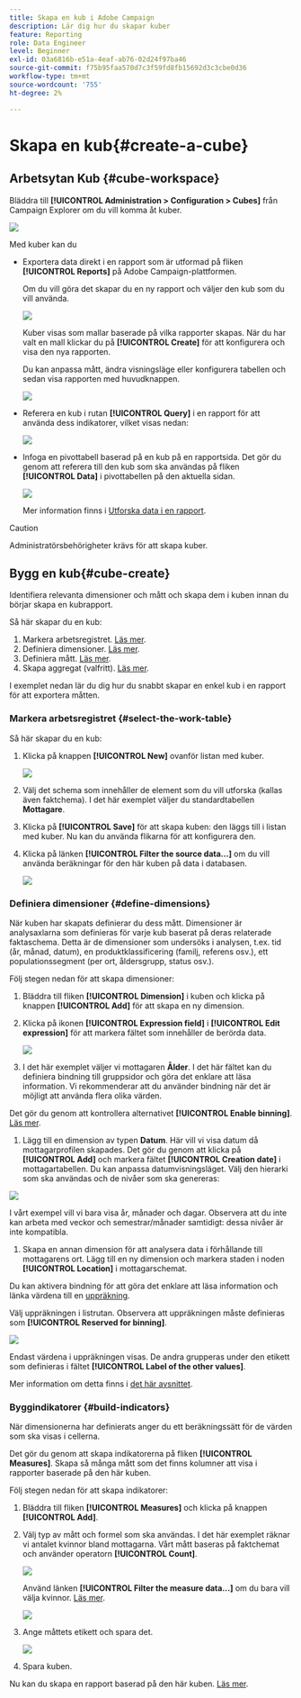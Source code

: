 ```yaml
---
title: Skapa en kub i Adobe Campaign
description: Lär dig hur du skapar kuber
feature: Reporting
role: Data Engineer
level: Beginner
exl-id: 03a6816b-e51a-4eaf-ab76-02d24f97ba46
source-git-commit: f75b95faa570d7c3f59fd8fb15692d3c3cbe0d36
workflow-type: tm+mt
source-wordcount: '755'
ht-degree: 2%

---
```


# Skapa en kub{#create-a-cube}

## Arbetsytan Kub {#cube-workspace}

Bläddra till **[!UICONTROL Administration > Configuration > Cubes]** från Campaign Explorer om du vill komma åt kuber.

![](assets/cube-node.png)

Med kuber kan du

* Exportera data direkt i en rapport som är utformad på fliken **[!UICONTROL Reports]** på Adobe Campaign-plattformen.

  Om du vill göra det skapar du en ny rapport och väljer den kub som du vill använda.

  ![](assets/create-new-cube.png)

  Kuber visas som mallar baserade på vilka rapporter skapas. När du har valt en mall klickar du på **[!UICONTROL Create]** för att konfigurera och visa den nya rapporten.

  Du kan anpassa mått, ändra visningsläge eller konfigurera tabellen och sedan visa rapporten med huvudknappen.

  ![](assets/display-cube-table.png)

* Referera en kub i rutan **[!UICONTROL Query]** i en rapport för att använda dess indikatorer, vilket visas nedan:

  ![](assets/cube-report-query.png)

* Infoga en pivottabell baserad på en kub på en rapportsida. Det gör du genom att referera till den kub som ska användas på fliken **[!UICONTROL Data]** i pivottabellen på den aktuella sidan.

  ![](assets/cube-in-a-report.png)

  Mer information finns i [Utforska data i en rapport](cube-tables.md#explore-the-data-in-a-report).


>[!CAUTION]
>
>Administratörsbehörigheter krävs för att skapa kuber.
>

## Bygg en kub{#cube-create}

Identifiera relevanta dimensioner och mått och skapa dem i kuben innan du börjar skapa en kubrapport.

Så här skapar du en kub:

1. Markera arbetsregistret. [Läs mer](#select-the-work-table).
1. Definiera dimensioner. [Läs mer](#define-dimensions).
1. Definiera mått. [Läs mer](#build-indicators).
1. Skapa aggregat (valfritt). [Läs mer](customize-cubes.md#calculate-and-use-aggregates).

I exemplet nedan lär du dig hur du snabbt skapar en enkel kub i en rapport för att exportera måtten.

### Markera arbetsregistret {#select-the-work-table}

Så här skapar du en kub:

1. Klicka på knappen **[!UICONTROL New]** ovanför listan med kuber.

   ![](assets/create-a-cube.png)

1. Välj det schema som innehåller de element som du vill utforska (kallas även faktchema). I det här exemplet väljer du standardtabellen **Mottagare**.
1. Klicka på **[!UICONTROL Save]** för att skapa kuben: den läggs till i listan med kuber. Nu kan du använda flikarna för att konfigurera den.

1. Klicka på länken **[!UICONTROL Filter the source data...]** om du vill använda beräkningar för den här kuben på data i databasen.

   ![](assets/cube-filter-source.png)

### Definiera dimensioner {#define-dimensions}

När kuben har skapats definierar du dess mått. Dimensioner är analysaxlarna som definieras för varje kub baserat på deras relaterade faktaschema. Detta är de dimensioner som undersöks i analysen, t.ex. tid (år, månad, datum), en produktklassificering (familj, referens osv.), ett populationssegment (per ort, åldersgrupp, status osv.).

Följ stegen nedan för att skapa dimensioner:

1. Bläddra till fliken **[!UICONTROL Dimension]** i kuben och klicka på knappen **[!UICONTROL Add]** för att skapa en ny dimension.
1. Klicka på ikonen **[!UICONTROL Expression field]** i **[!UICONTROL Edit expression]** för att markera fältet som innehåller de berörda data.

   ![](assets/cube-add-dimension.png)

1. I det här exemplet väljer vi mottagaren **Ålder**. I det här fältet kan du definiera bindning till gruppsidor och göra det enklare att läsa information. Vi rekommenderar att du använder bindning när det är möjligt att använda flera olika värden.

Det gör du genom att kontrollera alternativet **[!UICONTROL Enable binning]**. [Läs mer](customize-cubes.md#data-binning).

1. Lägg till en dimension av typen **Datum**. Här vill vi visa datum då mottagarprofilen skapades. Det gör du genom att klicka på **[!UICONTROL Add]** och markera fältet **[!UICONTROL Creation date]** i mottagartabellen.
Du kan anpassa datumvisningsläget. Välj den hierarki som ska användas och de nivåer som ska genereras:

![](assets/cube-date-dimension.png)

I vårt exempel vill vi bara visa år, månader och dagar. Observera att du inte kan arbeta med veckor och semestrar/månader samtidigt: dessa nivåer är inte kompatibla.

1. Skapa en annan dimension för att analysera data i förhållande till mottagarens ort. Lägg till en ny dimension och markera staden i noden **[!UICONTROL Location]** i mottagarschemat.

Du kan aktivera bindning för att göra det enklare att läsa information och länka värdena till en [uppräkning](../config/enumerations.md).

Välj uppräkningen i listrutan. Observera att uppräkningen måste definieras som **[!UICONTROL Reserved for binning]**.

![](assets/cube-dimension-with-enum.png)

Endast värdena i uppräkningen visas. De andra grupperas under den etikett som definieras i fältet **[!UICONTROL Label of the other values]**.

Mer information om detta finns i [det här avsnittet](customize-cubes.md#dynamically-manage-bins).

### Byggindikatorer {#build-indicators}

När dimensionerna har definierats anger du ett beräkningssätt för de värden som ska visas i cellerna.

Det gör du genom att skapa indikatorerna på fliken **[!UICONTROL Measures]**. Skapa så många mått som det finns kolumner att visa i rapporter baserade på den här kuben.

Följ stegen nedan för att skapa indikatorer:

1. Bläddra till fliken **[!UICONTROL Measures]** och klicka på knappen **[!UICONTROL Add]**.
1. Välj typ av mått och formel som ska användas. I det här exemplet räknar vi antalet kvinnor bland mottagarna. Vårt mått baseras på faktchemat och använder operatorn **[!UICONTROL Count]**.

   ![](assets/cube-new-measure.png)

   Använd länken **[!UICONTROL Filter the measure data...]** om du bara vill välja kvinnor. [Läs mer](customize-cubes.md#define-measures).

   ![](assets/cube-filter-measure-data.png)

1. Ange måttets etikett och spara det.

   ![](assets/cube-save-measure.png)

1. Spara kuben.


Nu kan du skapa en rapport baserad på den här kuben. [Läs mer](cube-tables.md).

